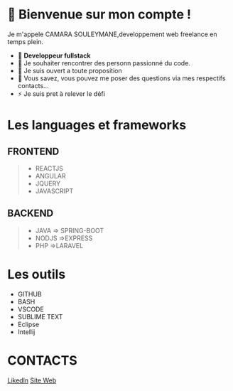 
 # 🔭 Bienvenue sur mon compte !
   Je m'appele CAMARA SOULEYMANE,developpement web freelance en temps plein. 
- 🌱 **Developpeur fullstack**
- 👯 Je souhaiter rencontrer des personn passionné du code.
- 🤔 Je suis ouvert a toute proposition 
- 💬 Vous savez, vous pouvez me poser des questions via mes respectifs contacts...
- ⚡ Je suis pret à relever le défi

# Les languages et frameworks
 ## FRONTEND 
   >- REACTJS
   >- ANGULAR
   >- JQUERY
   >- JAVASCRIPT

## BACKEND
 
  >- JAVA
      => SPRING-BOOT
  >- NODJS 
      =>EXPRESS
  >- PHP
     =>LARAVEL

# Les outils
 - GITHUB
 - BASH
 - VSCODE
 - SUBLIME TEXT
 - Eclipse
 - Intellij
  
   
# CONTACTS
 
 [Likedln](https://www.linkedin.com/in/souleymane-camara-59b5ba1a2/)
 [Site Web](https://portfolio-camara.herokuapp.com)
 





<!--
**workhard2021/workhard2021** is a ✨ _special_ ✨ repository because its `README.md` (this file) appears on your GitHub profile.

Here are some ideas to get you started:
### Hi there 👋
- 🔭  Je suis camara camara souleymane ...
- 🌱 Je suis developpeur web  ...
- 👯 je chercher des personnes ou une equipe motiver pour l'amour des codes ...
- 🤔 je suis ouvert a toute proposition  ...
- 💬 vous savez vous pouvez me poser des question via mes respectifs contacts...
- 📫 How to reach me: ...
- 😄 Pronouns: ...
- ⚡ Fun fact: ...
-->
